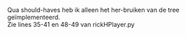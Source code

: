 Qua should-haves heb ik alleen het her-bruiken van de tree geïmplementeerd.  
Zie lines 35-41 en 48-49 van rickHPlayer.py